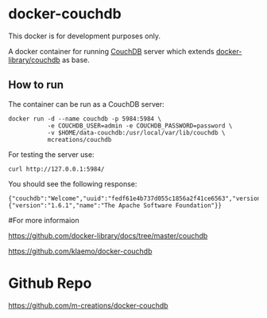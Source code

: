 # docker-couchdb

This docker is for development purposes only.

A docker container for running [CouchDB](https://couchdb.apache.org/) server
 which extends [docker-library/couchdb](https://github.com/klaemo/docker-couchdb) as base.

## How to run

The container can be run as a CouchDB server:
```
docker run -d --name couchdb -p 5984:5984 \
           -e COUCHDB_USER=admin -e COUCHDB_PASSWORD=password \
           -v $HOME/data-couchdb:/usr/local/var/lib/couchdb \
           mcreations/couchdb 
```

For testing the server use:
```
curl http://127.0.0.1:5984/
```

You should see the following response:
```
{"couchdb":"Welcome","uuid":"fedf61e4b737d055c1856a2f41ce6563","version":"1.6.1","vendor":{"version":"1.6.1","name":"The Apache Software Foundation"}}
```

#For more informaion 

https://github.com/docker-library/docs/tree/master/couchdb

https://github.com/klaemo/docker-couchdb

# Github Repo

https://github.com/m-creations/docker-couchdb
